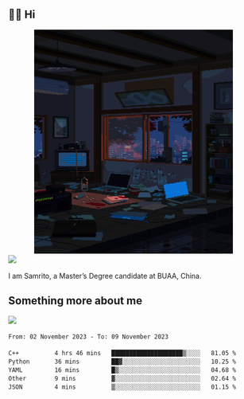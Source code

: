 ## 👋🏻 Hi

<div align="center">
<img alt="GIF" src="https://github.com/xiangsam/xiangsam/blob/271390e4ab50820a4594e3cb94b7ffaa6293de72/0_0EUAvTumWsRa2k6F.gif" width=400 height=450/>
</div>

<a href="https://github.com/xiangsam">
  <img src="https://komarev.com/ghpvc/?username=xiangsam&style=flat-square" />
</a>

I am Samrito, a Master’s Degree candidate at BUAA, China.


## Something more about me
<a href="https://github.com/xiangsam">
  <img src="https://github-readme-stats.vercel.app/api?username=xiangsam&show_icons=true&hide_border=true" />
</a>

<!--
<a href="https://github.com/xiangsam">
  <img src="https://github-readme-stats.vercel.app/api/top-langs/?username=xiangsam&layout=compact" />
</a>
-->

<!--START_SECTION:waka-->

```txt
From: 02 November 2023 - To: 09 November 2023

C++          4 hrs 46 mins   ████████████████████▒░░░░   81.05 %
Python       36 mins         ██▓░░░░░░░░░░░░░░░░░░░░░░   10.25 %
YAML         16 mins         █▒░░░░░░░░░░░░░░░░░░░░░░░   04.68 %
Other        9 mins          ▓░░░░░░░░░░░░░░░░░░░░░░░░   02.64 %
JSON         4 mins          ▒░░░░░░░░░░░░░░░░░░░░░░░░   01.15 %
```

<!--END_SECTION:waka-->

<!---
xiangsam/xiangsam is a ✨ special ✨ repository because its `README.md` (this file) appears on your GitHub profile.
You can click the Preview link to take a look at your changes.
--->
